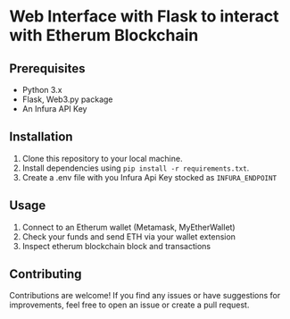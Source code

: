 # Web Interface with Flask to interact with Etherum Blockchain



## Prerequisites
- Python 3.x
- Flask, Web3.py package
- An Infura API Key

## Installation
1. Clone this repository to your local machine.
2. Install dependencies using `pip install -r requirements.txt`.
3. Create a .env file with you Infura Api Key stocked as `INFURA_ENDPOINT`

## Usage
1. Connect to an Etherum wallet (Metamask, MyEtherWallet)
2. Check your funds and send ETH via your wallet extension
3. Inspect etherum blockchain block and transactions

## Contributing
Contributions are welcome! If you find any issues or have suggestions for improvements, feel free to open an issue or create a pull request.